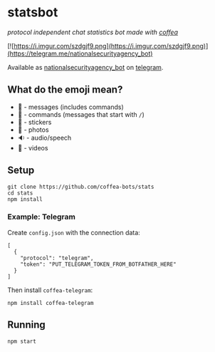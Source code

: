 # statsbot

_protocol independent chat statistics bot made with [coffea](https://github.com/caffeinery/coffea/tree/plugin-manager)_

[![https://i.imgur.com/szdgjf9.png](https://i.imgur.com/szdgjf9.png)](https://telegram.me/nationalsecurityagency_bot)

Available as [nationalsecurityagency_bot](https://telegram.me/nationalsecurityagency_bot) on [telegram](https://telegram.org/).

## What do the emoji mean?

 * :speech_balloon: - messages (includes commands)
 * :thought_balloon: - commands (messages that start with `/`)
 * :rainbow: - stickers
 * :mount_fuji: - photos
 * :sound: - audio/speech
 * :movie_camera: - videos

## Setup

```
git clone https://github.com/coffea-bots/stats
cd stats
npm install
```

### Example: Telegram

Create `config.json` with the connection data:

```
[
  {
    "protocol": "telegram",
    "token": "PUT_TELEGRAM_TOKEN_FROM_BOTFATHER_HERE"
  }
]
```

Then install `coffea-telegram`:

```
npm install coffea-telegram
```


## Running

```
npm start
```
